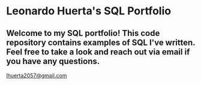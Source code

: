 # Leonardo Huerta's SQL Portfolio

## Welcome to my SQL portfolio! This code repository contains examples of SQL I've written. Feel free to take a look and reach out via email if you have any questions.
lhuerta2057@gmail.com
